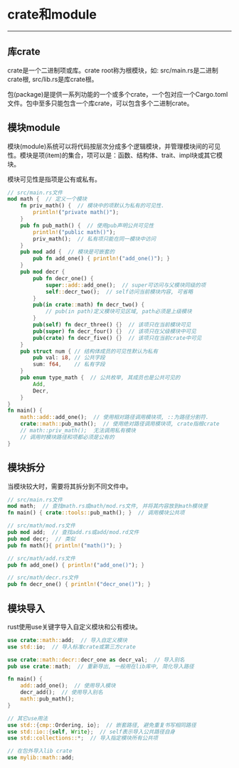 # crate和module
---

## 库crate

crate是一个二进制项或库。crate root称为根模块，如: src/main.rs是二进制crate根, src/lib.rs是库crate根。

包(package)是提供一系列功能的一个或多个crate，一个包对应一个Cargo.toml文件。包中至多只能包含一个库crate，可以包含多个二进制crate。

## 模块module

模块(module)系统可以将代码按层次分成多个逻辑模块，并管理模块间的可见性。模块是项(item)的集合，项可以是：函数、结构体、trait、impl块或其它模块。

模块可见性是指项是公有或私有。

```rust
// src/main.rs文件
mod math {  // 定义一个模块
    fn priv_math() {  // 模块中的项默认为私有的可见性. 
        println!("private math()");
    }
    pub fn pub_math() {  // 使用pub声明公共可见性
        println!("public math()");
        priv_math();  // 私有项只能在同一模块中访问
    }
    pub mod add {  // 模块是可嵌套的
        pub fn add_one() { println!("add_one()"); }
    }
    pub mod decr {
        pub fn decr_one() {
            super::add::add_one();  // super可访问与父模块同级的项
            self::decr_two();  // self访问当前模块内容, 可省略
        }
        pub(in crate::math) fn decr_two() {
            // pub(in path)定义模块可见区域, path必须是上级模块
        }
        pub(self) fn decr_three() {}  // 该项只在当前模块可见
        pub(super) fn decr_four() {}  // 该项只在父级模块中可见
        pub(crate) fn decr_five() {}  // 该项只在当前crate中可见
    }
    pub struct num { // 结构体成员的可见性默认为私有
        pub val: i8, // 公共字段 
        sum: f64,    // 私有字段
    }
    pub enum type_math {  // 公共枚举, 其成员也是公共可见的
        Add,
        Decr,
    }
}
fn main() {
    math::add::add_one();  // 使用相对路径调用模块项, ::为路径分割符.
    crate::math::pub_math();  // 使用绝对路径调用模块项, crate指根crate
    // math::priv_math();  无法调用私有模块
    // 调用时模块路径和项都必须是公有的
}

```

## 模块拆分

当模块较大时，需要将其拆分到不同文件中。

```rust
// src/main.rs文件
mod math;  // 查找math.rs或math/mod.rs文件, 并将其内容放到math模块里
fn main() { crate::tools::pub_math(); }  // 调用模块公共项

// src/math/mod.rs文件
pub mod add;  // 查找add.rs或add/mod.rd文件
pub mod decr;  // 类似
pub fn math(){ println!("math()"); }

// src/math/add.rs文件
pub fn add_one() { println!("add_one()"); }

// src/math/decr.rs文件
pub fn decr_one() { println!("decr_one()"); }
```

## 模块导入

rust使用use关键字导入自定义模块和公有模块。

```rust
use crate::math::add;  // 导入自定义模块
use std::io;  // 导入标准crate或第三方crate

use crate::math::decr::decr_one as decr_val;  // 导入别名
pub use crate::math;  // 重新导出, 一般用在lib库中, 简化导入路径

fn main() {
    add::add_one();  // 使用导入模块
    decr_add();  // 使用导入别名
    math::pub_math();
}

// 其它use用法
use std::{cmp::Ordering, io};  // 嵌套路径, 避免重复书写相同路径
use std::io::{self, Write};  // self表示导入公共路径自身
use std::collections::*;  // 导入指定模块所有公共项

// 在包外导入lib crate
use mylib::math::add;
```
